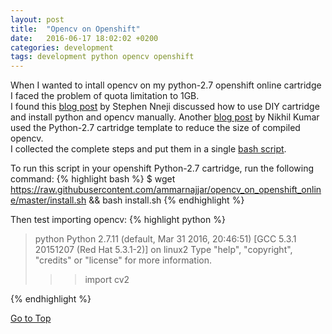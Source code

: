 ```yaml
---
layout: post
title:  "Opencv on Openshift"
date:   2016-06-17 18:02:02 +0200
categories: development
tags: development python opencv openshift
---
```

<a name="Top" />

When I wanted to intall opencv on my python-2.7 openshift online cartridge I faced the problem of quota limitation to 1GB.  
I found this [blog post](https://codingexodus.blogspot.de/2013/04/how-to-install-opencv-on-openshift.html) by Stephen Nneji discussed how to use DIY cartridge and install python and opencv manually. Another [blog post](http://kumarcode.com/How-to-install-OpenCV-on-OpenShift/) by Nikhil Kumar used the Python-2.7 cartridge template to reduce the size of compiled opencv.  
I collected the complete steps and put them in a single [bash script](https://github.com/ammarnajjar/opencv_on_openshift_online/blob/master/install.sh).

To run this script in your openshift Python-2.7 cartridge, run the following command:
{% highlight bash %}
$ wget https://raw.githubusercontent.com/ammarnajjar/opencv_on_openshift_online/master/install.sh && bash install.sh
{% endhighlight %}

Then test importing opencv:
{% highlight python %}
> python
Python 2.7.11 (default, Mar 31 2016, 20:46:51) 
[GCC 5.3.1 20151207 (Red Hat 5.3.1-2)] on linux2
Type "help", "copyright", "credits" or "license" for more information.
>>> import cv2
>>> 
{% endhighlight %}

[Go to Top](#Top)

